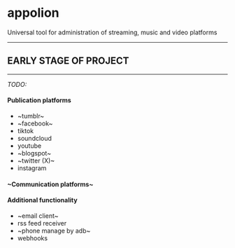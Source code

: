 # appolion
Universal tool for administration of streaming, music and video platforms

---

## **EARLY STAGE OF PROJECT**

---

*TODO:*

#### Publication platforms
- ~tumblr~
- ~facebook~
- tiktok
- soundcloud
- youtube
- ~blogspot~
- ~twitter (X)~
- instagram

#### ~Communication platforms~

#### Additional functionality
- ~email client~
- rss feed receiver
- ~phone manage by adb~
- webhooks
